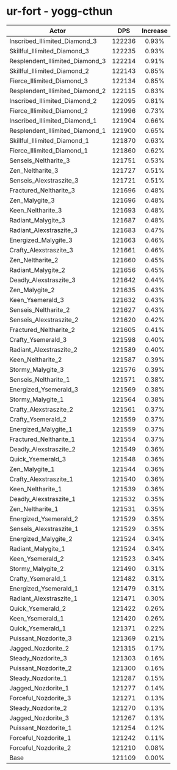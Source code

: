 # ur-fort - yogg-cthun
| Actor | DPS | Increase |
|---|:---:|:---:|
|Inscribed_Illimited_Diamond_3|122236|0.93%|
|Skillful_Illimited_Diamond_3|122235|0.93%|
|Resplendent_Illimited_Diamond_3|122214|0.91%|
|Skillful_Illimited_Diamond_2|122143|0.85%|
|Fierce_Illimited_Diamond_3|122134|0.85%|
|Resplendent_Illimited_Diamond_2|122115|0.83%|
|Inscribed_Illimited_Diamond_2|122095|0.81%|
|Fierce_Illimited_Diamond_2|121996|0.73%|
|Inscribed_Illimited_Diamond_1|121904|0.66%|
|Resplendent_Illimited_Diamond_1|121900|0.65%|
|Skillful_Illimited_Diamond_1|121870|0.63%|
|Fierce_Illimited_Diamond_1|121860|0.62%|
|Senseis_Neltharite_3|121751|0.53%|
|Zen_Neltharite_3|121727|0.51%|
|Senseis_Alexstraszite_3|121721|0.51%|
|Fractured_Neltharite_3|121696|0.48%|
|Zen_Malygite_3|121696|0.48%|
|Keen_Neltharite_3|121693|0.48%|
|Radiant_Malygite_3|121687|0.48%|
|Radiant_Alexstraszite_3|121683|0.47%|
|Energized_Malygite_3|121663|0.46%|
|Crafty_Alexstraszite_3|121661|0.46%|
|Zen_Neltharite_2|121660|0.45%|
|Radiant_Malygite_2|121656|0.45%|
|Deadly_Alexstraszite_3|121642|0.44%|
|Zen_Malygite_2|121635|0.43%|
|Keen_Ysemerald_3|121632|0.43%|
|Senseis_Neltharite_2|121627|0.43%|
|Senseis_Alexstraszite_2|121620|0.42%|
|Fractured_Neltharite_2|121605|0.41%|
|Crafty_Ysemerald_3|121598|0.40%|
|Radiant_Alexstraszite_2|121589|0.40%|
|Keen_Neltharite_2|121587|0.39%|
|Stormy_Malygite_3|121576|0.39%|
|Senseis_Neltharite_1|121571|0.38%|
|Energized_Ysemerald_3|121569|0.38%|
|Stormy_Malygite_1|121564|0.38%|
|Crafty_Alexstraszite_2|121561|0.37%|
|Crafty_Ysemerald_2|121559|0.37%|
|Energized_Malygite_1|121559|0.37%|
|Fractured_Neltharite_1|121554|0.37%|
|Deadly_Alexstraszite_2|121549|0.36%|
|Quick_Ysemerald_3|121548|0.36%|
|Zen_Malygite_1|121544|0.36%|
|Crafty_Alexstraszite_1|121540|0.36%|
|Keen_Neltharite_1|121539|0.36%|
|Deadly_Alexstraszite_1|121532|0.35%|
|Zen_Neltharite_1|121531|0.35%|
|Energized_Ysemerald_2|121529|0.35%|
|Senseis_Alexstraszite_1|121529|0.35%|
|Energized_Malygite_2|121524|0.34%|
|Radiant_Malygite_1|121524|0.34%|
|Keen_Ysemerald_2|121523|0.34%|
|Stormy_Malygite_2|121490|0.31%|
|Crafty_Ysemerald_1|121482|0.31%|
|Energized_Ysemerald_1|121479|0.31%|
|Radiant_Alexstraszite_1|121471|0.30%|
|Quick_Ysemerald_2|121422|0.26%|
|Keen_Ysemerald_1|121420|0.26%|
|Quick_Ysemerald_1|121371|0.22%|
|Puissant_Nozdorite_3|121369|0.21%|
|Jagged_Nozdorite_2|121315|0.17%|
|Steady_Nozdorite_3|121303|0.16%|
|Puissant_Nozdorite_2|121300|0.16%|
|Steady_Nozdorite_1|121287|0.15%|
|Jagged_Nozdorite_1|121277|0.14%|
|Forceful_Nozdorite_3|121271|0.13%|
|Steady_Nozdorite_2|121270|0.13%|
|Jagged_Nozdorite_3|121267|0.13%|
|Puissant_Nozdorite_1|121254|0.12%|
|Forceful_Nozdorite_1|121242|0.11%|
|Forceful_Nozdorite_2|121210|0.08%|
|Base|121109|0.00%|
